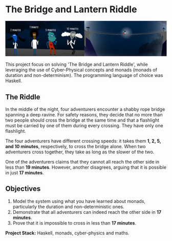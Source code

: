 # The Bridge and Lantern Riddle

![illustration](the_bridge_and_latern_riddle.png)

This project focus on solving 'The Bridge and Lantern Riddle', while leveraging the use of Cyber-Physical concepts and monads (monads of duration and non-determinism). The programming language of choice was Haskell.

## The Riddle

In the middle of the night, four adventurers encounter a shabby rope bridge spanning a deep ravine. For safety reasons, they decide that no more than two people should cross the bridge at the same time and that a flashlight must be carried by one of them during every crossing. They have only one flashlight.

The four adventurers have different crossing speeds: it takes them **1, 2, 5, and 10 minutes**, respectively, to cross the bridge alone. When two adventurers cross together, they take as long as the slower of the two.

One of the adventurers claims that they cannot all reach the other side in less than **19 minutes**. However, another disagrees, arguing that it is possible in just **17 minutes**.

## Objectives

1. Model the system using what you have learned about monads, particularly the duration and non-deterministic ones.
2. Demonstrate that all adventurers can indeed reach the other side in **17 minutes**.
3. Prove that it is impossible to cross in less than **17 minutes**.

**Project Stack:** Haskell, monads, cyber-physics and maths.
